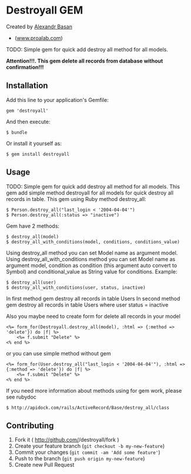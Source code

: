 # Destroyall GEM
Created by [Alexandr Basan]()
- (www.proalab.com)

TODO: Simple gem for quick add destroy all method for all models.

<b>Attention!!!. This gem delete all records from database without confirmation!!!</b>

## Installation

Add this line to your application's Gemfile:

    gem 'destroyall'

And then execute:

    $ bundle

Or install it yourself as:

    $ gem install destroyall

## Usage

TODO: Simple gem for quick add destroy all method for all models. This gem add simple method destroyall for all models for quick destroy all records in table.
This gem using Ruby method destroy_all:

    $ Person.destroy_all("last_login < '2004-04-04'")
    $ Person.destroy_all(:status => "inactive")

Gem have 2 methods:

    $ destroy_all(model)
    $ destroy_all_with_conditions(model, conditions, conditions_value)

Using destroy_all method you can set Model name as argument model.
Using destroy_all_with_conditions method you can set Model name as argument model, condition as condition (this argument auto convert to Symbol) and conditional_value as String value for conditions.
Example:

    $ destroy_all(user)
    $ destroy_all_with_conditions(user, status, inactive)

In first method gem destroy all records in table Users
In second method gem destroy all records in table Users where user status = inactive

Also you maybe need to create form for delete all records in your model

    <%= form_for(Destroyall.destroy_all(model), :html => {:method => 'delete'}) do |f| %>
        <%= f.submit "Delete" %>
    <% end %>

or you can use simple method without gem

    <%= form_for(User.destroy_all("last_login < '2004-04-04'"), :html => {:method => 'delete'}) do |f| %>
        <%= f.submit "Delete" %>
    <% end %>

If you need more information about methods using for gem work, please see rubydoc

    $ http://apidock.com/rails/ActiveRecord/Base/destroy_all/class

## Contributing

1. Fork it ( http://github.com/<my-github-username>/destroyall/fork )
2. Create your feature branch (`git checkout -b my-new-feature`)
3. Commit your changes (`git commit -am 'Add some feature'`)
4. Push to the branch (`git push origin my-new-feature`)
5. Create new Pull Request
